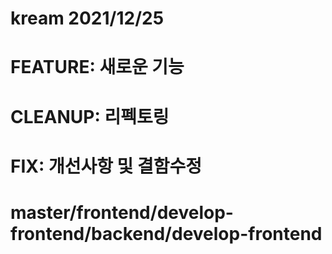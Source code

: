 # kream 2021/12/25
# FEATURE: 새로운 기능
# CLEANUP: 리펙토링
# FIX: 개선사항 및 결함수정


# master/frontend/develop-frontend/backend/develop-frontend
